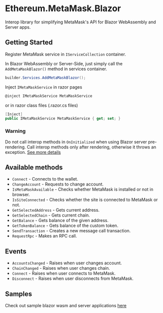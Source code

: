 # Ethereum.MetaMask.Blazor
Interop library for simplifying MetaMask's API for Blazor WebAssembly and Server apps.

## Getting Started
Register MetaMask service in `IServiceCollection` container.

In Blazor WebAssembly or Server-Side, just simply call the `AddMetaMaskBlazor()` method in services container.
```csharp
builder.Services.AddMetaMaskBlazor();
```

Inject `IMetaMaskService` in razor pages
```csharp
@inject IMetaMaskService MetaMaskService
```

or in razor class files (.razor.cs files)
```csharp
[Inject]
public IMetaMaskService MetaMaskService { get; set; }
```

### Warning
Do not call interop methods in `OnInitialized` when using Blazor server pre-rendering. Call interop methods only after rendering, otherwise it throws an exception. [See more details](https://docs.microsoft.com/en-us/aspnet/core/blazor/javascript-interoperability/call-javascript-from-dotnet?view=aspnetcore-5.0#detect-when-a-blazor-server-app-is-prerendering-1)

## Available methods
- `Connect` - Connects to the wallet.
- `ChangeAccount` - Requests to change account.
- `IsMetaMaskAvailable` - Checks whether MetaMask is installed or not in browser.
- `IsSiteConnected` - Checks whether the site is connected to MetaMask or not.
- `GetSelectedAddress` - Gets current address.
- `GetSelectedChain` - Gets current chain.
- `GetBalance` - Gets balance of the given address.
- `GetTokenBalance` - Gets balance of the custom token.
- `SendTransaction` - Creates a new message call transaction.
- `RequestRpc` - Makes an RPC call.

## Events
- `AccountsChanged` - Raises when user changes account.
- `ChainChanged` - Raises when user changes chain.
- `Connect` - Raises when user connects to MetaMask.
- `Disconnect` - Raises when user disconnects from MetaMask.

## Samples
Check out sample blazor wasm and server applications [here](https://github.com/suxrobGM/metamask-blazor/tree/master/samples)

